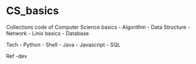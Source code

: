 # CS_basics

Collections code of Computer Science basics
	- Algorithm 
	- Data Structure
	- Network
	- Linix basics 
	- Database 

Tech
	- Python 
	- Shell
	- Java
	- Javascript
	- SQL

Ref
	-dev 